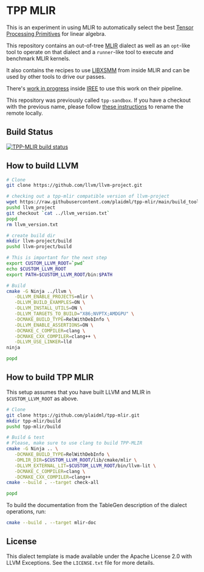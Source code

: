 # TPP MLIR

This is an experiment in using MLIR to automatically select the best [Tensor Processing Primitives](https://arxiv.org/abs/2104.05755) for linear algebra.

This repository contains an out-of-tree [MLIR](https://mlir.llvm.org/) dialect as well as an `opt`-like tool to operate on that dialect and a `runner`-like tool to execute and benchmark MLIR kernels.

It also contains the recipes to use [LIBXSMM](https://github.com/libxsmm/libxsmm) from inside MLIR and can be used by other tools to drive our passes.

There's [work in progress](https://github.com/iree-org/iree/tree/tpp) inside [IREE](https://iree-org.github.io/iree/) to use this work on their pipeline.

This repository was previously called `tpp-sandbox`.
If you have a checkout with the previous name, please follow [these instructions](https://docs.github.com/en/repositories/creating-and-managing-repositories/renaming-a-repository) to rename the remote locally.

## Build Status

[![TPP-MLIR build status](https://badge.buildkite.com/7c04eb392db7ba16b30684d80e0e4320254f7cf61558c6336f.svg?branch=main)](https://buildkite.com/intel/tpp-mlir)

## How to build LLVM

```sh
# Clone
git clone https://github.com/llvm/llvm-project.git

# checking out a tpp-mlir compatible version of llvm-project
wget https://raw.githubusercontent.com/plaidml/tpp-mlir/main/build_tools/llvm_version.txt
pushd llvm_project
git checkout `cat ../llvm_version.txt`
popd
rm llvm_version.txt

# create build dir
mkdir llvm-project/build
pushd llvm-project/build

# This is important for the next step
export CUSTOM_LLVM_ROOT=`pwd`
echo $CUSTOM_LLVM_ROOT
export PATH=$CUSTOM_LLVM_ROOT/bin:$PATH

# Build
cmake -G Ninja ../llvm \
   -DLLVM_ENABLE_PROJECTS=mlir \
   -DLLVM_BUILD_EXAMPLES=ON \
   -DLLVM_INSTALL_UTILS=ON \
   -DLLVM_TARGETS_TO_BUILD="X86;NVPTX;AMDGPU" \
   -DCMAKE_BUILD_TYPE=RelWithDebInfo \
   -DLLVM_ENABLE_ASSERTIONS=ON \
   -DCMAKE_C_COMPILER=clang \
   -DCMAKE_CXX_COMPILER=clang++ \
   -DLLVM_USE_LINKER=lld
ninja 

popd
```

## How to build TPP MLIR

This setup assumes that you have built LLVM and MLIR in `$CUSTOM_LLVM_ROOT` as above.

```sh
# Clone
git clone https://github.com/plaidml/tpp-mlir.git
mkdir tpp-mlir/build
pushd tpp-mlir/build

# Build & test
# Please, make sure to use clang to build TPP-MLIR
cmake -G Ninja .. \
   -DCMAKE_BUILD_TYPE=RelWithDebInfo \
   -DMLIR_DIR=$CUSTOM_LLVM_ROOT/lib/cmake/mlir \
   -DLLVM_EXTERNAL_LIT=$CUSTOM_LLVM_ROOT/bin/llvm-lit \
   -DCMAKE_C_COMPILER=clang \
   -DCMAKE_CXX_COMPILER=clang++ 
cmake --build . --target check-all

popd
```

To build the documentation from the TableGen description of the dialect
operations, run:

```sh
cmake --build . --target mlir-doc
```

## License

This dialect template is made available under the Apache License 2.0 with LLVM Exceptions. See the `LICENSE.txt` file for more details.

